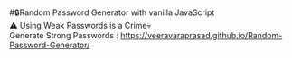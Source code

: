 #🔒Random Password Generator with vanilla JavaScript
<br>
⚠️ Using Weak Passwords is a Crime💀<br> 
Generate Strong Passwords : https://veeravaraprasad.github.io/Random-Password-Generator/  <br>

